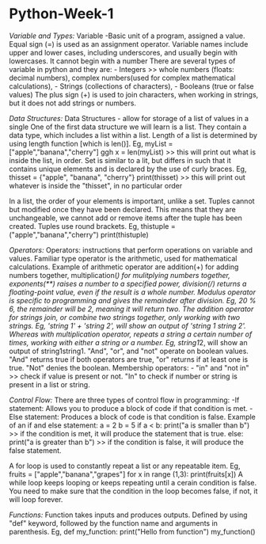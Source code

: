 # Python-Week-1
_Variable and Types:_
Variable -Basic unit of a program, assigned a value. 
Equal sign (=) is used as an assignment operator.
Variable names include upper and lower cases, including underscores, and usually begin with lowercases. It cannot begin with a number
There are several types of variable in python and they are: - Integers >> whole numbers (floats: decimal numbers), complex numbers(used                                                               for complex mathematical calculations), 
                                                            - Strings (collections of characters),
                                                            - Booleans (true or false values)
The plus sign (+) is used to join characters, when working in strings, but it does not add strings or numbers. 

_Data Structures:_
Data Structures - allow for storage of a list of values in a single 
One of the first data structure we will learn is a list. They contain a data type, which includes a list within a list.
Length of a list is determined by using length function [which is len()]. Eg, myList = ["apple","banana","cherry"] ggh
                                                                              x = len(myList) >> this will print out what is inside the list, in order.
Set is similar to a lit, but differs in such that it contains unique elements and is declared by the use of curly braces. Eg, thisset = {"apple", "banana", "cherry"}
print(thisset) >> this will print out whatever is inside the "thisset", in no particular order

In a list, the order of your elements is important, unlike a set.
Tuples cannot but modified once they have been declared. This means that they are unchangeable, we cannot add or remove items after the tuple has been created. 
Tuples use round brackets. Eg, thistuple = ("apple","banana","cherry") 
                           print(thistuple)

 _Operators:_
Operators: instructions that perform operations on variable and values. Familiar type operator is the arithmetic, used for mathematical calculations.
Example of arithmetic operator are addition(+) for adding numbers together, multiplication(*) for mulitplying numbers together, exponents(**) raises a number to a specified power, division(/) returns a floating-point value, even if the result is a whole number.
Modulus operator is specific to programming and gives the remainder after division. Eg, 20 % 6, the remainder will be 2, meaning it will return two. 
The addition operator for strings join, or combine two strings together, only working with two strings. Eg, 'string 1' + 'string 2', will show an output of 'string 1 string 2'.
Whereas with multiplication operator, repeats a string a certain number of times, working with either a string or a number. Eg, string1*2, will show an output of string1string1.
"And", "or", and "not" operate on boolean values. "And" returns true if both operators are true, "or" returns if at least one is true. "Not" denies the boolean.
Membership operators: - "in" and "not in" >> check if value is present or not. "In" to check if number or string is present in a list or string.

_Control Flow:_
There are three types of control flow in programming: 
    -If statement: Allows you to produce a block of code if that condition is met. 
    - Else statement: Produces a block of code is that condition is false. 
                   Example of an if and else statement: 
                   a = 2 
                   b = 5
                   if a < b:
                      print("a is smaller than b")   >> if the condition is met, it will produce the statement that is true.
                   else:
                       print("a is greater than b")  >> if the condition is false, it will produce the false statement.

A for loop is used to constantly repeat a list or any repeatable item. Eg, fruits = ["apple","banana","grapes"]
                                                                        for x in range (1,3):
                                                                            print(fruits[x])
A while loop keeps looping or keeps repeating until a cerain condition is false. You need to make sure that the condition in the loop becomes false, if not, it will loop forever.

_Functions:_
Function takes inputs and produces outputs.
Defined by using "def" keyword, followed by the function name and arguments in parenthesis. 
Eg, def my_function:
        print("Hello from function")
    my_function()

